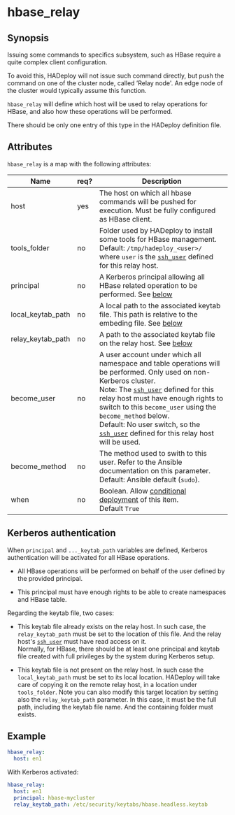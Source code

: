 # hbase_relay

## Synopsis

Issuing some commands to specifics subsystem, such as HBase require a quite complex client configuration.

To avoid this, HADeploy will not issue such command directly, but push the command on one of the cluster node, called ’Relay node'.
An edge node of the cluster would typically assume this function.

`hbase_relay` will define which host will be used to relay operations for HBase, and also how these operations will be performed.

There should be only one entry of this type in the HADeploy definition file.

## Attributes

`hbase_relay` is a map with the following attributes:

Name | req? |	Description
--- | --- | ---
host|yes|The host on which all hbase commands will be pushed for execution. Must be fully configured as HBase client.
tools_folder|no|Folder used by HADeploy to install some tools for HBase management.<br>Default: `/tmp/hadeploy_<user>/` where `user` is the [`ssh_user`](../inventory/hosts) defined for this relay host.
principal|no|A Kerberos principal allowing all HBase related operation to be performed. See [below](#kerberos-authentication)
local_keytab_path|no|A local path to the associated keytab file. This path is relative to the embeding file. See [below](#kerberos-authentication)
relay_keytab_path|no|A path to the associated keytab file on the relay host. See [below](#kerberos-authentication)
become_user|no|A user account under which all namespace and table operations will be performed. Only used on non-Kerberos cluster.<br>Note: The [`ssh_user`](../inventory/hosts) defined for this relay host must have enough rights to switch to this `become_user` using the `become_method` below.<br>Default: No user switch, so the [`ssh_user`](../inventory/hosts) defined for this relay host will be used.
become_method|no|The method used to swith to this user. Refer to the Ansible documentation on this parameter.<br>Default: Ansible default (`sudo`).
when|no|Boolean. Allow [conditional deployment](../../more/conditional_deployment) of this item.<br>Default `True` 

## Kerberos authentication

When `principal` and `..._keytab_path` variables are defined, Kerberos authentication will be activated for all HBase operations.
 
* All HBase operations will be performed on behalf of the user defined by the provided principal. 

* This principal must have enough rights to be able to create namespaces and HBase table. 

Regarding the keytab file, two cases:

* This keytab file already exists on the relay host. In such case, the `relay_keytab_path` must be set to the location of this file. And the relay host's [`ssh_user`](../inventory/hosts) must have read access on it.
<br>Normally, for HBase, there should be at least one principal and keytab file created with full privileges by the system during Kerberos setup.

* This keytab file is not present on the relay host. In such case the `local_keytab_path` must be set to its local location. HADeploy will take care of copying it on the remote relay host, 
in a location under `tools_folder`. Note you can also modify this target location by setting also the `relay_keytab_path` parameter. In this case, 
it must be the full path, including the keytab file name. And the containing folder must exists.


## Example
```yaml
hbase_relay:
  host: en1
```
With Kerberos activated:
```yaml
hbase_relay:
  host: en1
  principal: hbase-mycluster
  relay_keytab_path: /etc/security/keytabs/hbase.headless.keytab
  
  
```
